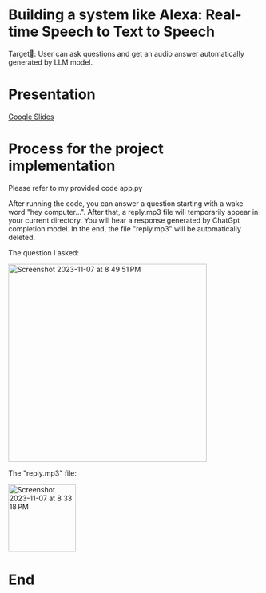 # Building a system like Alexa: Real-time Speech to Text to Speech
Target🎯: User can ask questions and get an audio answer automatically generated by LLM model.
# Presentation
[Google Slides](https://docs.google.com/presentation/d/1qWhFu46dgdY6Kou4LlpmjwQYQw6TNDa3cYMfQTZoreI/edit#slide=id.g25f6af9dd6_0_0)
# Process for the project implementation
Please refer to my provided code app.py

After running the code, you can answer a question starting with a wake word "hey computer...". After that, a reply.mp3 file will temporarily appear in your current directory. You will hear a response generated by ChatGpt completion model. In the end, the file "reply.mp3" will be automatically deleted.

The question I asked:

<img width="397" alt="Screenshot 2023-11-07 at 8 49 51 PM" src="https://github.com/RuichenCN/Generative-AI/assets/113652310/637c289f-c963-40f6-a5af-5cfe08f0a12c">

The "reply.mp3" file:

<img width="135" alt="Screenshot 2023-11-07 at 8 33 18 PM" src="https://github.com/RuichenCN/Generative-AI/assets/113652310/cfbb254f-0a03-4475-a816-1b4a7d4c5dda">

# End
